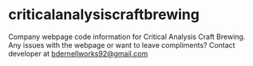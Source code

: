 # criticalanalysiscraftbrewing
Company webpage code information for Critical Analysis Craft Brewing.
Any issues with the webpage or want to leave compliments? 
Contact developer at bdernellworks92@gmail.com
